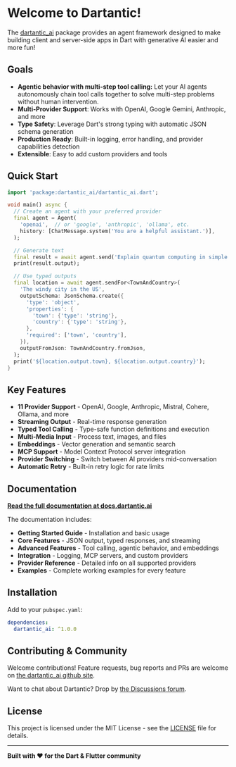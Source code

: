 # Welcome to Dartantic!

The [dartantic_ai](https://pub.dev/packages/dartantic_ai) package provides an
agent framework designed to make building client and server-side apps in Dart 
with generative AI easier and more fun!

## Goals

- **Agentic behavior with multi-step tool calling:** Let your AI agents
  autonomously chain tool calls together to solve multi-step problems without
  human intervention.
- **Multi-Provider Support**: Works with OpenAI, Google Gemini, Anthropic, and more
- **Type Safety**: Leverage Dart's strong typing with automatic JSON schema
  generation
- **Production Ready**: Built-in logging, error handling, and provider
  capabilities detection
- **Extensible**: Easy to add custom providers and tools

## Quick Start

```dart
import 'package:dartantic_ai/dartantic_ai.dart';

void main() async {
  // Create an agent with your preferred provider
  final agent = Agent(
    'openai',  // or 'google', 'anthropic', 'ollama', etc.
    history: [ChatMessage.system('You are a helpful assistant.')],
  );

  // Generate text
  final result = await agent.send('Explain quantum computing in simple terms');
  print(result.output);

  // Use typed outputs
  final location = await agent.sendFor<TownAndCountry>(
    'The windy city in the US',
    outputSchema: JsonSchema.create({
      'type': 'object',
      'properties': {
        'town': {'type': 'string'},
        'country': {'type': 'string'},
      },
      'required': ['town', 'country'],
    }),
    outputFromJson: TownAndCountry.fromJson,
  );
  print('${location.output.town}, ${location.output.country}');
}
```

## Key Features

- **11 Provider Support** - OpenAI, Google, Anthropic, Mistral, Cohere, Ollama, and more
- **Streaming Output** - Real-time response generation
- **Typed Tool Calling** - Type-safe function definitions and execution
- **Multi-Media Input** - Process text, images, and files
- **Embeddings** - Vector generation and semantic search
- **MCP Support** - Model Context Protocol server integration
- **Provider Switching** - Switch between AI providers mid-conversation
- **Automatic Retry** - Built-in retry logic for rate limits

## Documentation

**[Read the full documentation at docs.dartantic.ai](https://docs.dartantic.ai)**

The documentation includes:
- **Getting Started Guide** - Installation and basic usage
- **Core Features** - JSON output, typed responses, and streaming
- **Advanced Features** - Tool calling, agentic behavior, and embeddings
- **Integration** - Logging, MCP servers, and custom providers
- **Provider Reference** - Detailed info on all supported providers
- **Examples** - Complete working examples for every feature

## Installation

Add to your `pubspec.yaml`:

```yaml
dependencies:
  dartantic_ai: ^1.0.0
```

## Contributing & Community

Welcome contributions! Feature requests, bug reports and PRs are welcome on [the
dartantic_ai github site](https://github.com/csells/dartantic_ai).

Want to chat about Dartantic? Drop by [the Discussions
forum](https://github.com/davidmigloz/csells/dartantic_ai).

## License

This project is licensed under the MIT License - see the [LICENSE](LICENSE) file
for details.

---

**Built with ❤️ for the Dart & Flutter community**
